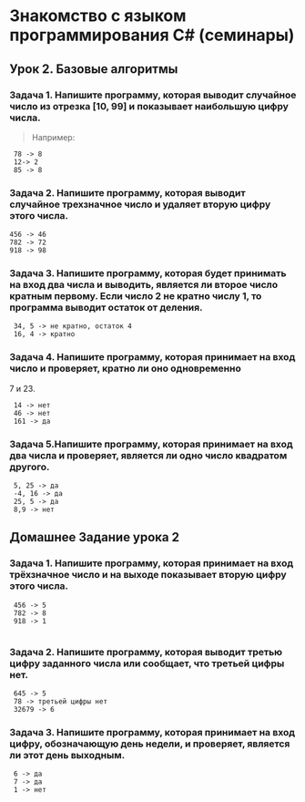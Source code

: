 # Знакомство с языком программирования C# (семинары)

## Урок 2.  Базовые алгоритмы

### Задача 1. Напишите программу, которая выводит случайное число из отрезка [10, 99] и показывает наибольшую цифру числа.
> Например:
 ```
  78 -> 8
  12-> 2
  85 -> 8
 ```

### Задача 2. Напишите программу, которая выводит случайное трехзначное число и удаляет вторую цифру этого числа.
```
456 -> 46
782 -> 72
918 -> 98
 ```

### Задача 3. Напишите программу, которая будет принимать на вход два числа и выводить, является ли второе число кратным первому. Если число 2 не кратно числу 1, то программа выводит остаток от деления.
```
 34, 5 -> не кратно, остаток 4
 16, 4 -> кратно
 ```

### Задача 4. Напишите программу, которая принимает на вход число и проверяет, кратно ли оно одновременно
7 и 23.
```
 14 -> нет
 46 -> нет
 161 -> да
 ```

### Задача 5.Напишите программу, которая принимает на вход два числа и проверяет, является ли одно число квадратом другого.
```
 5, 25 -> да
 -4, 16 -> да
 25, 5 -> да
 8,9 -> нет
 ```


## Домашнее Задание урока 2

### Задача 1. Напишите программу, которая принимает на вход трёхзначное число и на выходе показывает вторую цифру этого числа.
```
 456 -> 5
 782 -> 8
 918 -> 1
 
```
### Задача 2. Напишите программу, которая выводит третью цифру заданного числа или сообщает, что третьей цифры нет.
```
 645 -> 5
 78 -> третьей цифры нет
 32679 -> 6

```
### Задача 3. Напишите программу, которая принимает на вход цифру, обозначающую день недели, и проверяет, является ли этот день выходным.
```
 6 -> да
 7 -> да
 1 -> нет
 ```



